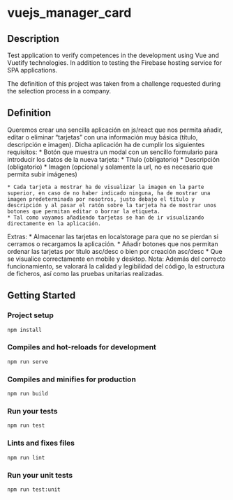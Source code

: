 # vuejs_manager_card

## Description
Test application to verify competences in the development using Vue and Vuetify technologies. In addition to testing the Firebase hosting service for SPA applications.

The definition of this project was taken from a challenge requested during the selection process in a company.

## Definition
Queremos crear una sencilla aplicación en js/react que nos permita añadir, editar o eliminar “tarjetas” con una información muy básica (título, descripción e imagen). Dicha aplicación ha de cumplir los siguientes requisitos:
    * Botón que muestra un modal con un sencillo formulario para introducir los datos de la nueva tarjeta:
        * Título (obligatorio)
        * Descripción (obligatorio)
        * Imagen (opcional y solamente la url, no es necesario que permita subir imágenes)

    * Cada tarjeta a mostrar ha de visualizar la imagen en la parte superior, en caso de no haber indicado ninguna, ha de mostrar una imagen predeterminada por nosotros, justo debajo el título y descripción y al pasar el ratón sobre la tarjeta ha de mostrar unos botones que permitan editar o borrar la etiqueta.
    * Tal como vayamos añadiendo tarjetas se han de ir visualizando directamente en la aplicación.

Extras:
    * Almacenar las tarjetas en localstorage para que no se pierdan si cerramos o recargamos la aplicación.
    * Añadir botones que nos permitan ordenar las tarjetas por título asc/desc o bien por creación asc/desc
    * Que se visualice correctamente en mobile y desktop.
Nota:
Además del correcto funcionamiento, se valorará la calidad y legibilidad del código, la estructura de ficheros, así como las pruebas unitarias realizadas.

## Getting Started

### Project setup
```
npm install
```

### Compiles and hot-reloads for development
```
npm run serve
```

### Compiles and minifies for production
```
npm run build
```

### Run your tests
```
npm run test
```

### Lints and fixes files
```
npm run lint
```

### Run your unit tests
```
npm run test:unit
```
